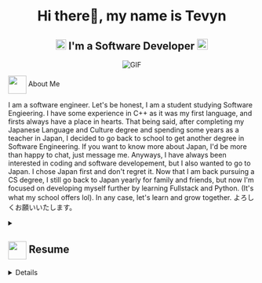 
<!--
**Tev-The-Dev/Tev-The-Dev** is a ✨ _special_ ✨ repository because its `README.md` (this file) appears on your GitHub profile.

Here are some ideas to get you started:

- 🔭 I’m currently working on ...
- 🌱 I’m currently learning ...
- 👯 I’m looking to collaborate on ...
- 🤔 I’m looking for help with ...
- 💬 Ask me about ...
- 📫 How to reach me: ...
- 😄 Pronouns: ...
- ⚡ Fun fact: ...
-->
<h1 align="center"> Hi there👋, my name is Tevyn</h1>
<h2 align="center">
  <img src="https://komarev.com/ghpvc/?username=Tev-The-Dev&color=dc143c&style=for-the-badge" alt="Profile Views" style="height:21px;">
  I'm a Software Developer
  <a href="https://[your-portfolio-link]">
    <img src="https://img.shields.io/badge/Portfolio-543DE0?style=for-the-badge&logo=About.me&logoColor=white" alt="Portfolio" style="height:22px;">
  </a>
</h2>
<div align="center">
 <img alt="GIF" src="https://media4.giphy.com/media/11KzOet1ElBDz2/giphy.gif?cid=6c09b952ufa3xxbbm0mpuadm2zaik3wjp4m9luz2ly0lyz8d&ep=v1_internal_gif_by_id&rid=giphy.gif&ct=g" />
</div>

<img align ='center' src="https://i.giphy.com/media/v1.Y2lkPTc5MGI3NjExdjh2dDM4bDhyYzM5NmppaHJ6dG56Mmh3bTkyanFkdWRvZ3R1cGoycSZlcD12MV9pbnRlcm5hbF9naWZfYnlfaWQmY3Q9ZQ/LOnt6uqjD9OexmQJRB/giphy.gif" width="37" /> About Me

I am a software engineer. Let's be honest, I am a student studying Software Engieering. I have some experience in C++ as it was my first language, and firsts always have a place in hearts. That being said, after completing my Japanese Language and Culture degree and spending some years as a teacher in Japan, I decided to go back to school to get another degree in Software Engineering. If you want to know more about Japan, I'd be more than happy to chat, just message me. Anyways, I have always been interested in coding and software developement, but I also wanted to go to Japan. I chose Japan first and don't regret it. Now that I am back pursuing a CS degree, I still go back to Japan yearly for family and friends, but now I'm focused on developing myself further by learning Fullstack and Python. (It's what my school offers lol). In any case, let's learn and grow together. よろしくお願いいたします。

<details>
 <summary>
    <h2> 
      <img align="center" src="https://github.com/Tev-The-Dev/Tev-The-Dev/blob/main/icons/about.png" width="37" /> 
    Resume
    </h2>
</summary>

 <details>
  <summary><h4> <img align="center" src="https://github.com/Tev-The-Dev/Tev-The-Dev/blob/main/icons/academics.gif" width="29"/> Academics</h4></summary>
  <span><img src="https://img.shields.io/badge/BTECH-WGU-1877F2?style=for-the-badge"></span>
  <span><img src="https://img.shields.io/badge/GPA-N/A-EFEEE9?style=for-the-badge"></span>
 </details>

 <details>
  <summary><h4> <img align="center" src="https://github.com/Tev-The-Dev/Tev-The-Dev/blob/main/icons/experience.gif" width="29"/> Experience</h4></summary>
   <ul> 
     <li>Frozen Grocery Department Manager at Albertsons | July 2024-Present</li>
       <ul>
         <li> I manage the orders and products, set and reset the ad display, and confirm shipping and recieving of frozen food products.</li>
         <li>Recieved truck deliveries and logged food items for inventory</li>
         <li>Coordinated with outside vendors and product placement</li>
       </ul>
     <li>Grocery Clerk at Albertsons | November 2023-July 2024</li>
       <ul>
          <li>Assisted grocery managers with their product orders</li>
         <li>Recieved truck deliveries and logged food items for inventory</li>
         <li>Coordinated with outside vendors and product placement</li>
       </ul>
    <li>Academic Assistant at Shepherd School of Language | August 2023 to November 2023</li>
      <ul>
        <li>Created lesson plans and coordinated with teachers for daily lessons</li>
        <li>Conducted continued learning skillshops for teachers and staff</li>
        <li>Organized and conducted classroom trainings</li>
      </ul>
    <li>ESL Teacher at Shepherd School of Language | May 2022 to August 2023</li>
     <ul>
       <li>Conducted English learning for beginner level to advanced and professional level learners</li>
       <li>Held business meeting simulations for professional level learners</li>
       <li>Prepared students for higher education at universities and colleges through TOEFL prep work</li>
     </ul>
   </ul>
 </details>
</details>

<details>

<hr>
